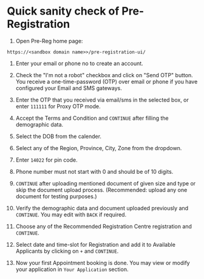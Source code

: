 # Quick sanity check of Pre-Registration
	
1. Open Pre-Reg home page:
```
https://<sandbox domain name>>/pre-registration-ui/
```

1. Enter your email or phone no to create an account. 

1. Check the "I'm not a robot" checkbox and click on "Send OTP" button.  You receive a one-time-password (OTP) over email or phone if you have configured your Email and SMS gateways. 

1. Enter the OTP that you received via email/sms  in the selected box, or enter `111111` for Proxy OTP mode.

1. Accept the Terms and Condition and `CONTINUE` after filling the demographic data.
  1. Select the DOB from the calender.  
  1. Select any of the Region, Province, City, Zone from the dropdown.
  1. Enter `14022` for pin code.
  1. Phone number must not start with 0 and should be of 10 digits.

1. `CONTINUE` after uploading mentioned document of given size and type or skip the document upload process. (Recommended: upload any one document for testing purposes.)

1. Verify the demographic data and document uploaded previously and `CONTINUE`.  You may edit with `BACK` if required.

1. Choose any of the Recommended Registration Centre registration and `CONTINUE`.

1. Select date and time-slot for Registration and add it to Available Applicants by clicking on `+` and `CONTINUE`.

1. Now your first Appointment booking is done.  You may view or modify your application in `Your Application` section.
